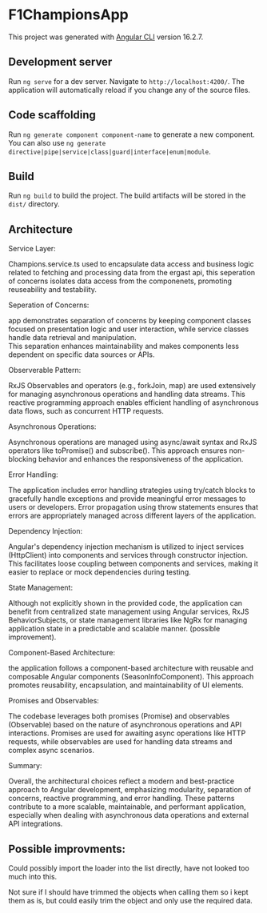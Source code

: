 # F1ChampionsApp

This project was generated with [Angular CLI](https://github.com/angular/angular-cli) version 16.2.7.

## Development server

Run `ng serve` for a dev server. Navigate to `http://localhost:4200/`. The application will automatically reload if you change any of the source files.

## Code scaffolding

Run `ng generate component component-name` to generate a new component. You can also use `ng generate directive|pipe|service|class|guard|interface|enum|module`.

## Build

Run `ng build` to build the project. The build artifacts will be stored in the `dist/` directory.

## Architecture

Service Layer: 

Champions.service.ts used to encapsulate data access and business logic related to fetching and processing data from the ergast api, this seperation of concerns isolates data access from the componenets, promoting reuseability and testability.

Seperation of Concerns:

app demonstrates separation of concerns by keeping component classes focused on presentation logic and user interaction, while service classes handle data retrieval and manipulation.  
This separation enhances maintainability and makes components less dependent on specific data sources or APIs.

Observerable Pattern:

RxJS Observables and operators (e.g., forkJoin, map) are used extensively for managing asynchronous operations and handling data streams.
This reactive programming approach enables efficient handling of asynchronous data flows, such as concurrent HTTP requests.

Asynchronous Operations:

Asynchronous operations are managed using async/await syntax and RxJS operators like toPromise() and subscribe().
This approach ensures non-blocking behavior and enhances the responsiveness of the application.

Error Handling:

The application includes error handling strategies using try/catch blocks to gracefully handle exceptions and provide meaningful error messages to users or developers.
Error propagation using throw statements ensures that errors are appropriately managed across different layers of the application.

Dependency Injection:

Angular's dependency injection mechanism is utilized to inject services (HttpClient) into components and services through constructor injection.
This facilitates loose coupling between components and services, making it easier to replace or mock dependencies during testing.

State Management:

Although not explicitly shown in the provided code, the application can benefit from centralized state management using Angular services, RxJS BehaviorSubjects, or state management libraries like NgRx for managing application state in a predictable and scalable manner. (possible improvement).

Component-Based Architecture:

the application follows a component-based architecture with reusable and composable Angular components (SeasonInfoComponent).
This approach promotes reusability, encapsulation, and maintainability of UI elements.

Promises and Observables:

The codebase leverages both promises (Promise<any>) and observables (Observable<any>) based on the nature of asynchronous operations and API interactions.
Promises are used for awaiting async operations like HTTP requests, while observables are used for handling data streams and complex async scenarios.

Summary:

Overall, the architectural choices reflect a modern and best-practice approach to Angular development, emphasizing modularity, separation of concerns, reactive programming, and error handling. These patterns contribute to a more scalable, maintainable, and performant application, especially when dealing with asynchronous data operations and external API integrations.

## Possible improvments:

Could possibly import the loader into the list directly, have not looked too much into this.

Not sure if I should have trimmed the objects when calling them so i kept them as is, but could easily trim the object and only use the required data.


